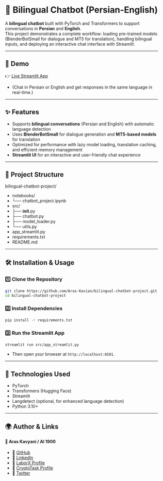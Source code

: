 # 🤖 Bilingual Chatbot (Persian-English)

A **bilingual chatbot** built with PyTorch and Transformers to support conversations in **Persian** and **English**.  
This project demonstrates a complete workflow: loading pre-trained models (BlenderBotSmall for dialogue and MT5 for translation), handling bilingual inputs, and deploying an interactive chat interface with Streamlit.

---

## 🚀 Demo

👉 [Live Streamlit App](https://ai1900-bilingual-chatbot.streamlit.app/)  
- (Chat in Persian or English and get responses in the same language in real-time.)

---

## ✨ Features

- Supports **bilingual conversations** (Persian and English) with automatic language detection  
- Uses **BlenderBotSmall** for dialogue generation and **MT5-based models** for translation  
- Optimized for performance with lazy model loading, translation caching, and efficient memory management  
- **Streamlit UI** for an interactive and user-friendly chat experience  

---

## 🧱 Project Structure

bilingual-chatbot-project/
- notebooks/
- └── chatbot_project.ipynb
- src/
- ├── __init__.py
- ├── chatbot.py
- ├── model_loader.py
- └── utils.py
- app_streamlit.py
- requirements.txt
- README.md

---

## 🛠️ Installation & Usage

### 1️⃣ Clone the Repository

```bash
git clone https://github.com/Aras-Kavian/bilingual-chatbot-project.git
cd bilingual-chatbot-project
```

### 2️⃣ Install Dependencies

```bash
pip install -r requirements.txt
```

### 3️⃣ Run the Streamlit App

```bash
streamlit run src/app_streamlit.py
```

- Then open your browser at `http://localhost:8501`.

---

## 🧠 Technologies Used

- PyTorch
- Transformers (Hugging Face)
- Streamlit
- Langdetect (optional, for enhanced language detection)
- Python 3.10+

---

## 🌍 Author & Links

#### 👤 Aras Kavyani / AI 1900
- 🔗 [GitHub](#www.github.com/Aras-Kavian)
- 🔗 [LinkedIn](#www.linkedin.com/in/aras-kavyani)
- 🔗 [LaborX Profile](#www.laborx.com/customers/users/id409982?ref=409982)
- 🔗 [CryptoTask Profile](#www.cryptotask.org/en/freelancers/aras-kavyan/46480)
- 🔗 [Twitter](#www.x.com/ai_1900?s=21)
